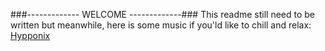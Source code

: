 ###------------- WELCOME -------------###
This readme still need to be written but meanwhile, here is some music if you'ld like to chill and relax:
[Hypponix](https://soundcloud.com/hypponix/le-chalet-hypponix)
